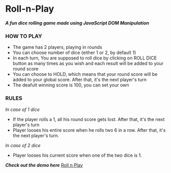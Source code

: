 # Roll-n-Play

***A fun dice rolling game made using JavaScript DOM Manipulation***

### HOW TO PLAY
- The game has 2 players, playing in rounds
- You can choose number of dice (either 1 or 2, by default 1)
- In each turn, You are supposed to roll dice by clicking on ROLL DICE button as many times as you wish and each result will be added to your round score
- You can choose to HOLD, which means that your round score will be added to your global score. After that, it's the next player's turn
- The deafult winning score is 100, you can set your own

### RULES

*In case of 1 dice*
- If the player rolls a 1, all his round score gets lost. After that, it's the next player's turn
- Player looses his entire score when he rolls two 6 in a row. After that, it's the next player's turn.

*In case of 2 dice*
- Player looses his current score when one of the two dice is 1.

***Check out the demo here***
[Roll n Play](https://rollnplay.netlify.app/)
